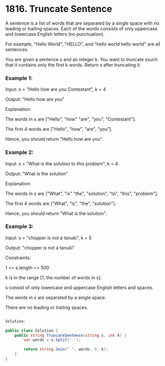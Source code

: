 # 1816. Truncate Sentence
A sentence is a list of words that are separated by a single space with no leading or trailing spaces. Each of the words consists of only uppercase and lowercase English letters (no punctuation).

For example, "Hello World", "HELLO", and "hello world hello world" are all sentences.

You are given a sentence s​​​​​​ and an integer k​​​​​​. You want to truncate s​​​​​​ such that it contains only the first k​​​​​​ words. Return s​​​​​​ after truncating it.

 

### Example 1:

Input: s = "Hello how are you Contestant", k = 4

Output: "Hello how are you"

Explanation:

The words in s are ["Hello", "how" "are", "you", "Contestant"].

The first 4 words are ["Hello", "how", "are", "you"].

Hence, you should return "Hello how are you".
### Example 2:

Input: s = "What is the solution to this problem", k = 4

Output: "What is the solution"

Explanation:

The words in s are ["What", "is" "the", "solution", "to", "this", "problem"].

The first 4 words are ["What", "is", "the", "solution"].

Hence, you should return "What is the solution".
### Example 3:

Input: s = "chopper is not a tanuki", k = 5

Output: "chopper is not a tanuki"
 

Constraints:

1 <= s.length <= 500

k is in the range [1, the number of words in s].

s consist of only lowercase and uppercase English letters and spaces.

The words in s are separated by a single space.

There are no leading or trailing spaces.

```csharp

Solution:

public class Solution {
    public string TruncateSentence(string s, int k) {
        var words = s.Split(' ');

        return string.Join(" ", words, 0, k);
    }
}
```
